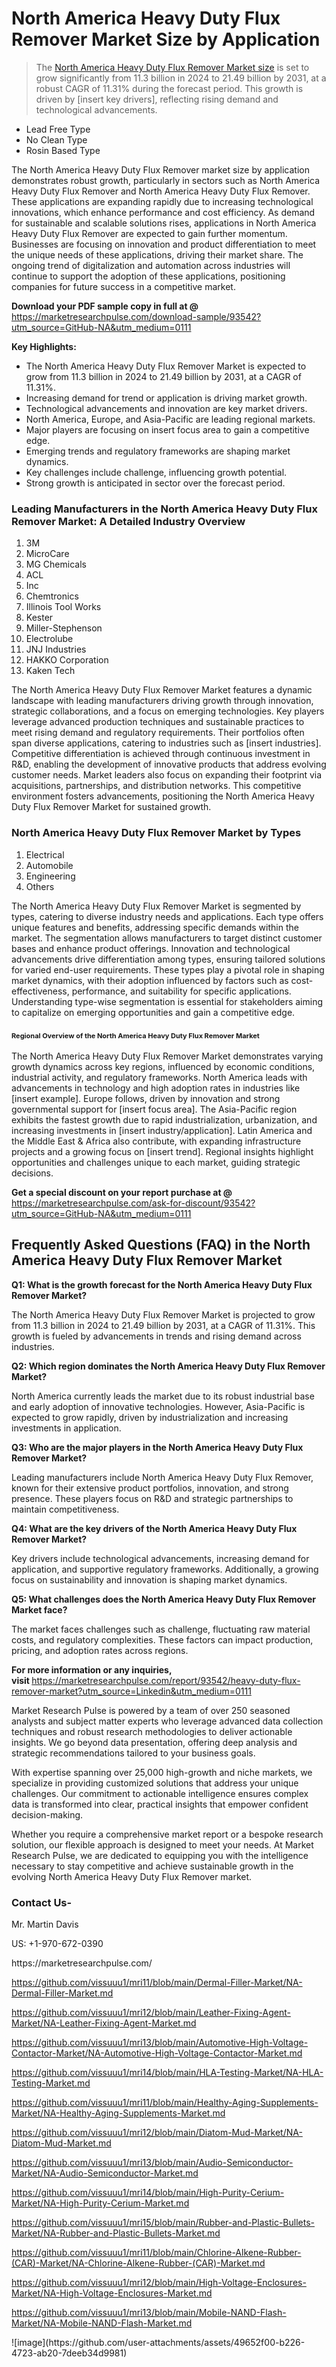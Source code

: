 <h1>North America Heavy Duty Flux Remover Market&nbsp;Size by Application</h1><blockquote><p>The <a href="https://marketresearchpulse.com/download-sample/93542?utm_source=GitHub-NA&amp;utm_medium=0111">North America Heavy Duty Flux Remover Market size</a> is set to grow significantly from 11.3 billion in 2024 to 21.49 billion by 2031, at a robust CAGR of 11.31% during the forecast period. This growth is driven by [insert key drivers], reflecting rising demand and technological advancements.</p></blockquote><ul><li>Lead Free Type<li> No Clean Type<li> Rosin Based Type</li></ul><p>The North America Heavy Duty Flux Remover market size by application demonstrates robust growth, particularly in sectors such as North America Heavy Duty Flux Remover and North America Heavy Duty Flux Remover. These applications are expanding rapidly due to increasing technological innovations, which enhance performance and cost efficiency. As demand for sustainable and scalable solutions rises, applications in North America Heavy Duty Flux Remover are expected to gain further momentum. Businesses are focusing on innovation and product differentiation to meet the unique needs of these applications, driving their market share. The ongoing trend of digitalization and automation across industries will continue to support the adoption of these applications, positioning companies for future success in a competitive market.</p><p><strong>Download your PDF sample copy in full at @ </strong><a href="https://marketresearchpulse.com/download-sample/93542?utm_source=GitHub-NA&amp;utm_medium=0111">https://marketresearchpulse.com/download-sample/93542?utm_source=GitHub-NA&amp;utm_medium=0111</a></p><p><strong>Key Highlights: </strong></p><ul><li>The North America Heavy Duty Flux Remover Market is expected to grow from 11.3 billion in 2024 to 21.49 billion by 2031, at a CAGR of 11.31%.</li><li>Increasing demand for trend or application is driving market growth.</li><li>Technological advancements and innovation are key market drivers.</li><li>North America, Europe, and Asia-Pacific are leading regional markets.</li><li>Major players are focusing on insert focus area to gain a competitive edge.</li><li>Emerging trends and regulatory frameworks are shaping market dynamics.</li><li>Key challenges include challenge, influencing growth potential.</li><li>Strong growth is anticipated in sector over the forecast period.</li></ul><h3>Leading Manufacturers in the North America Heavy Duty Flux Remover Market: A Detailed Industry Overview</h3><ol><li>3M</li><li>MicroCare</li><li>MG Chemicals</li><li>ACL</li><li>Inc</li><li>Chemtronics</li><li>Illinois Tool Works</li><li>Kester</li><li>Miller-Stephenson</li><li>Electrolube</li><li>JNJ Industries</li><li>HAKKO Corporation</li><li>Kaken Tech</li></ol><div class="flex max-w-full flex-col flex-grow"><div class="min-h-8 text-message flex w-full flex-col items-end gap-2 whitespace-normal break-words [.text-message+&amp;]:mt-5" dir="auto" data-message-author-role="assistant" data-message-id="fd8432e4-4910-450d-b182-61b7bfb0a01f" data-message-model-slug="gpt-4o"><div class="flex w-full flex-col gap-1 empty:hidden first:pt-[3px]"><div class="markdown prose w-full break-words dark:prose-invert light"><p>The North America Heavy Duty Flux Remover Market features a dynamic landscape with leading manufacturers driving growth through innovation, strategic collaborations, and a focus on emerging technologies. Key players leverage advanced production techniques and sustainable practices to meet rising demand and regulatory requirements. Their portfolios often span diverse applications, catering to industries such as [insert industries]. Competitive differentiation is achieved through continuous investment in R&amp;D, enabling the development of innovative products that address evolving customer needs. Market leaders also focus on expanding their footprint via acquisitions, partnerships, and distribution networks. This competitive environment fosters advancements, positioning the North America Heavy Duty Flux Remover Market for sustained growth.</p></div></div></div></div><h3>North America Heavy Duty Flux Remover Market by Types</h3><ol><li>Electrical<li> Automobile<li> Engineering<li> Others</li></ol><div class="flex max-w-full flex-col flex-grow"><div class="min-h-8 text-message flex w-full flex-col items-end gap-2 whitespace-normal break-words [.text-message+&amp;]:mt-5" dir="auto" data-message-author-role="assistant" data-message-id="084470be-0bb7-4664-bddf-5156b4f41249" data-message-model-slug="gpt-4o-mini"><div class="flex w-full flex-col gap-1 empty:hidden first:pt-[3px]"><div class="markdown prose w-full break-words dark:prose-invert light"><p>The North America Heavy Duty Flux Remover Market is segmented by types, catering to diverse industry needs and applications. Each type offers unique features and benefits, addressing specific demands within the market. The segmentation allows manufacturers to target distinct customer bases and enhance product offerings. Innovation and technological advancements drive differentiation among types, ensuring tailored solutions for varied end-user requirements. These types play a pivotal role in shaping market dynamics, with their adoption influenced by factors such as cost-effectiveness, performance, and suitability for specific applications. Understanding type-wise segmentation is essential for stakeholders aiming to capitalize on emerging opportunities and gain a competitive edge.</p></div></div></div></div><h3><span style="font-size: 11px;">Regional Overview of the North America Heavy Duty Flux Remover Market</span></h3><div class="flex max-w-full flex-col flex-grow"><div class="min-h-8 text-message flex w-full flex-col items-end gap-2 whitespace-normal break-words [.text-message+&amp;]:mt-5" dir="auto" data-message-author-role="assistant" data-message-id="e9038762-ce64-4e30-91c9-9bd413514231" data-message-model-slug="gpt-4o-mini"><div class="flex w-full flex-col gap-1 empty:hidden first:pt-[3px]"><div class="markdown prose w-full break-words dark:prose-invert light"><p>The North America Heavy Duty Flux Remover Market demonstrates varying growth dynamics across key regions, influenced by economic conditions, industrial activity, and regulatory frameworks. North America leads with advancements in technology and high adoption rates in industries like [insert example]. Europe follows, driven by innovation and strong governmental support for [insert focus area]. The Asia-Pacific region exhibits the fastest growth due to rapid industrialization, urbanization, and increasing investments in [insert industry/application]. Latin America and the Middle East &amp; Africa also contribute, with expanding infrastructure projects and a growing focus on [insert trend]. Regional insights highlight opportunities and challenges unique to each market, guiding strategic decisions.</p></div></div></div></div><p><strong>Get a special discount on your report purchase at @ </strong><a href="https://marketresearchpulse.com/ask-for-discount/93542?utm_source=GitHub-NA&amp;utm_medium=0111">https://marketresearchpulse.com/ask-for-discount/93542?utm_source=GitHub-NA&amp;utm_medium=0111</a></p><h2>Frequently Asked Questions (FAQ) in the North America Heavy Duty Flux Remover Market</h2><p><strong>Q1: What is the growth forecast for the North America Heavy Duty Flux Remover Market?</strong></p><p>The North America Heavy Duty Flux Remover Market is projected to grow from 11.3 billion in 2024 to 21.49 billion by 2031, at a CAGR of 11.31%. This growth is fueled by advancements in trends and rising demand across industries.</p><p><strong>Q2: Which region dominates the North America Heavy Duty Flux Remover Market?</strong></p><p>North America currently leads the market due to its robust industrial base and early adoption of innovative technologies. However, Asia-Pacific is expected to grow rapidly, driven by industrialization and increasing investments in application.</p><p><strong>Q3: Who are the major players in the North America Heavy Duty Flux Remover Market?</strong></p><p>Leading manufacturers include North America Heavy Duty Flux Remover, known for their extensive product portfolios, innovation, and strong presence. These players focus on R&amp;D and strategic partnerships to maintain competitiveness.</p><p><strong>Q4: What are the key drivers of the North America Heavy Duty Flux Remover Market?</strong></p><p>Key drivers include technological advancements, increasing demand for application, and supportive regulatory frameworks. Additionally, a growing focus on sustainability and innovation is shaping market dynamics.</p><p><strong>Q5: What challenges does the North America Heavy Duty Flux Remover Market face?</strong></p><p>The market faces challenges such as challenge, fluctuating raw material costs, and regulatory complexities. These factors can impact production, pricing, and adoption rates across regions.</p><p><strong>For more information or any inquiries, visit&nbsp;</strong><a href="https://marketresearchpulse.com/report/93542/heavy-duty-flux-remover-market?utm_source=Linkedin&utm_medium=0111">https://marketresearchpulse.com/report/93542/heavy-duty-flux-remover-market?utm_source=Linkedin&utm_medium=0111</a></p><p>Market Research Pulse is powered by a team of over 250 seasoned analysts and subject matter experts who leverage advanced data collection techniques and robust research methodologies to deliver actionable insights. We go beyond data presentation, offering deep analysis and strategic recommendations tailored to your business goals.</p><p>With expertise spanning over 25,000 high-growth and niche markets, we specialize in providing customized solutions that address your unique challenges. Our commitment to actionable intelligence ensures complex data is transformed into clear, practical insights that empower confident decision-making.</p><p>Whether you require a comprehensive market report or a bespoke research solution, our flexible approach is designed to meet your needs. At Market Research Pulse, we are dedicated to equipping you with the intelligence necessary to stay competitive and achieve sustainable growth in the evolving North America Heavy Duty Flux Remover market.</p><h3><strong>Contact Us-</strong></h3><p>Mr. Martin Davis</p><p>US: +1-970-672-0390</p><p>https://marketresearchpulse.com/</p><p><a href="https://github.com/vissuuu1/mri11/blob/main/Dermal-Filler-Market/NA-Dermal-Filler-Market.md">https://github.com/vissuuu1/mri11/blob/main/Dermal-Filler-Market/NA-Dermal-Filler-Market.md</a></p><p><a href="https://github.com/vissuuu1/mri12/blob/main/Leather-Fixing-Agent-Market/NA-Leather-Fixing-Agent-Market.md">https://github.com/vissuuu1/mri12/blob/main/Leather-Fixing-Agent-Market/NA-Leather-Fixing-Agent-Market.md</a></p><p><a href="https://github.com/vissuuu1/mri13/blob/main/Automotive-High-Voltage-Contactor-Market/NA-Automotive-High-Voltage-Contactor-Market.md">https://github.com/vissuuu1/mri13/blob/main/Automotive-High-Voltage-Contactor-Market/NA-Automotive-High-Voltage-Contactor-Market.md</a></p><p><a href="https://github.com/vissuuu1/mri14/blob/main/HLA-Testing-Market/NA-HLA-Testing-Market.md">https://github.com/vissuuu1/mri14/blob/main/HLA-Testing-Market/NA-HLA-Testing-Market.md</a></p><p><a href="https://github.com/vissuuu1/mri11/blob/main/Healthy-Aging-Supplements-Market/NA-Healthy-Aging-Supplements-Market.md">https://github.com/vissuuu1/mri11/blob/main/Healthy-Aging-Supplements-Market/NA-Healthy-Aging-Supplements-Market.md</a></p><p><a href="https://github.com/vissuuu1/mri12/blob/main/Diatom-Mud-Market/NA-Diatom-Mud-Market.md">https://github.com/vissuuu1/mri12/blob/main/Diatom-Mud-Market/NA-Diatom-Mud-Market.md</a></p><p><a href="https://github.com/vissuuu1/mri13/blob/main/Audio-Semiconductor-Market/NA-Audio-Semiconductor-Market.md">https://github.com/vissuuu1/mri13/blob/main/Audio-Semiconductor-Market/NA-Audio-Semiconductor-Market.md</a></p><p><a href="https://github.com/vissuuu1/mri14/blob/main/High-Purity-Cerium-Market/NA-High-Purity-Cerium-Market.md">https://github.com/vissuuu1/mri14/blob/main/High-Purity-Cerium-Market/NA-High-Purity-Cerium-Market.md</a></p><p><a href="https://github.com/vissuuu1/mri15/blob/main/Rubber-and-Plastic-Bullets-Market/NA-Rubber-and-Plastic-Bullets-Market.md">https://github.com/vissuuu1/mri15/blob/main/Rubber-and-Plastic-Bullets-Market/NA-Rubber-and-Plastic-Bullets-Market.md</a></p><p><a href="https://github.com/vissuuu1/mri11/blob/main/Chlorine-Alkene-Rubber-(CAR)-Market/NA-Chlorine-Alkene-Rubber-(CAR)-Market.md">https://github.com/vissuuu1/mri11/blob/main/Chlorine-Alkene-Rubber-(CAR)-Market/NA-Chlorine-Alkene-Rubber-(CAR)-Market.md</a></p><p><a href="https://github.com/vissuuu1/mri12/blob/main/High-Voltage-Enclosures-Market/NA-High-Voltage-Enclosures-Market.md">https://github.com/vissuuu1/mri12/blob/main/High-Voltage-Enclosures-Market/NA-High-Voltage-Enclosures-Market.md</a></p><p><a href="https://github.com/vissuuu1/mri13/blob/main/Mobile-NAND-Flash-Market/NA-Mobile-NAND-Flash-Market.md">https://github.com/vissuuu1/mri13/blob/main/Mobile-NAND-Flash-Market/NA-Mobile-NAND-Flash-Market.md</a></p>
![image](https://github.com/user-attachments/assets/49652f00-b226-4723-ab20-7deeb34d9981)
